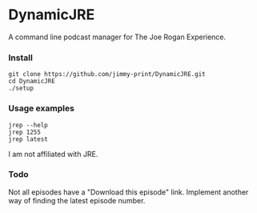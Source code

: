 # DynamicJRE
A command line podcast manager for The Joe Rogan Experience.

### Install
    git clone https://github.com/jimmy-print/DynamicJRE.git
    cd DynamicJRE
    ./setup
### Usage examples
    jrep --help
    jrep 1255
    jrep latest
I am not affiliated with JRE.

### Todo
Not all episodes have a "Download this episode" link.
Implement another way of finding the latest episode number.
